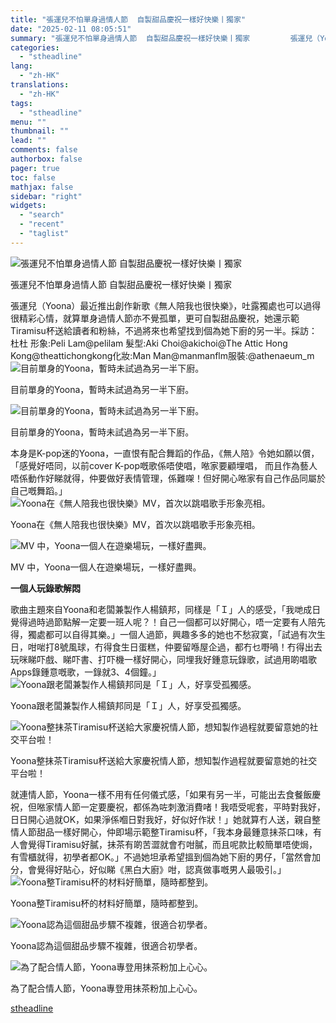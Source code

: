```yaml
---
title: "張運兒不怕單身過情人節  自製甜品慶祝一樣好快樂丨獨家"
date: "2025-02-11 08:05:51"
summary: "張運兒不怕單身過情人節  自製甜品慶祝一樣好快樂丨獨家         張運兒（Yoona）..."
categories:
  - "stheadline"
lang:
  - "zh-HK"
translations:
  - "zh-HK"
tags:
  - "stheadline"
menu: ""
thumbnail: ""
lead: ""
comments: false
authorbox: false
pager: true
toc: false
mathjax: false
sidebar: "right"
widgets:
  - "search"
  - "recent"
  - "taglist"
---
```


![張運兒不怕單身過情人節  自製甜品慶祝一樣好快樂丨獨家](https://image.stheadline.com/f/680p0/0x0/100/none/c8cb189df91a622ce7004e07eca016f9/stheadline/inewsmedia/20250211/_2025021101071113606.jpg)

張運兒不怕單身過情人節 自製甜品慶祝一樣好快樂丨獨家




張運兒（Yoona）最近推出創作新歌《無人陪我也很快樂》，吐露獨處也可以過得很精彩心情，就算單身過情人節亦不覺孤單，更可自製甜品慶祝，她還示範Tiramisu杯送給讀者和粉絲，不過將來也希望找到個為她下廚的另一半。採訪：杜杜 形象:Peli Lam@pelilam 髮型:Aki Choi@akichoi@The Attic Hong Kong@theattichongkong化妝:Man Man@manmanflm服裝:@athenaeum\_m
 ![目前單身的Yoona，暫時未試過為另一半下廚。](https://image.hkhl.hk/f/1024p0/0x0/100/none/8061acf7c998b637c85dd73c0a82b9b2/2025-02/IMG_4867.JPG)


目前單身的Yoona，暫時未試過為另一半下廚。



 ![目前單身的Yoona，暫時未試過為另一半下廚。](https://image.hkhl.hk/f/1024p0/0x0/100/none/28d81b318e602c047c85fbcada1ce5fd/2025-02/IMG_4885.JPG)


目前單身的Yoona，暫時未試過為另一半下廚。




本身是K-pop迷的Yoona，一直恨有配合舞蹈的作品，《無人陪》令她如願以償，「感覺好唔同，以前cover K-pop嘅歌係唔使唱，𠵱家要顧埋唱， 而且作為藝人唔係動作好睇就得，仲要做好表情管理，係難㗎！但好開心𠵱家有自己作品同屬於自己嘅舞蹈。」
 ![Yoona在《無人陪我也很快樂》MV，首次以跳唱歌手形象亮相。](https://image.hkhl.hk/f/1024p0/0x0/100/none/216009cd351fa3976ec81878cbc2969b/2025-02/10_1_14.jpg)


Yoona在《無人陪我也很快樂》MV，首次以跳唱歌手形象亮相。



 ![MV 中，Yoona一個人在遊樂場玩，一樣好盡興。](https://image.hkhl.hk/f/1024p0/0x0/100/none/99dfd29afe930c3a8faefc53139bab04/2025-02/01_1_14.jpg)


MV 中，Yoona一個人在遊樂場玩，一樣好盡興。




**一個人玩錄歌解悶**

歌曲主題來自Yoona和老闆兼製作人楊鎮邦，同樣是「Ｉ」人的感受，「我哋成日覺得過時過節點解一定要一班人呢？！自己一個都可以好開心，唔一定要有人陪先得，獨處都可以自得其樂。」一個人過節，興趣多多的她也不愁寂寞，「試過有次生日，咁啱打8號風球，冇得食生日蛋糕，仲要留喺屋企過，都冇乜嘢喎！冇得出去玩咪睇吓戲、睇吓書、打吓機一樣好開心，同埋我好鍾意玩錄歌，試過用啲唱歌Apps錄鍾意嘅歌，一錄就3、4個鐘。」
 ![Yoona跟老闆兼製作人楊鎮邦同是「Ｉ」人，好享受孤獨感。](https://image.hkhl.hk/f/1024p0/0x0/100/none/d758183cb1b684d46a90ddb3768fc045/2025-02/04.Jpg)


Yoona跟老闆兼製作人楊鎮邦同是「Ｉ」人，好享受孤獨感。



 ![Yoona整抺茶Tiramisu杯送給大家慶祝情人節，想知製作過程就要留意她的社交平台啦！](https://image.hkhl.hk/f/1024p0/0x0/100/none/497a6c1cc05bd7f50b4474efb00fbcc9/2025-02/IMG_4914_0.JPG)


Yoona整抺茶Tiramisu杯送給大家慶祝情人節，想知製作過程就要留意她的社交平台啦！




就連情人節，Yoona一樣不用有任何儀式感，「如果有另一半，可能出去食餐飯慶祝，但𠵱家情人節一定要慶祝，都係為咗刺激消費啫！我唔受呢套，平時對我好，日日開心過就OK，如果淨係嗰日對我好，好似好作狀！」她就算冇人送，親自整情人節甜品一樣好開心，仲即場示範整Tiramisu杯，「我本身最鍾意抺茶口味，有人會覺得Tiramisu好膩，抺茶有啲苦澀就會冇咁膩，而且呢款比較簡單唔使焗，有雪櫃就得，初學者都OK。」不過她坦承希望搵到個為她下廚的男仔，「當然會加分，會覺得好貼心，好似睇《黑白大廚》咁，認真做事嘅男人最吸引。」
 ![Yoona整Tiramisu杯的材料好簡單，隨時都整到。](https://image.hkhl.hk/f/1024p0/0x0/100/none/4283a9dcd64ccf44a652511375b1e5b2/2025-02/IMG_4823.JPG)


Yoona整Tiramisu杯的材料好簡單，隨時都整到。



 ![Yoona認為這個甜品步驟不複雜，很適合初學者。](https://image.hkhl.hk/f/1024p0/0x0/100/none/e5685c129b2c2fe20c96a54115612f5f/2025-02/IMG_4852.JPG)


Yoona認為這個甜品步驟不複雜，很適合初學者。



 ![為了配合情人節，Yoona專登用抺茶粉加上心心。](https://image.hkhl.hk/f/1024p0/0x0/100/none/0ffa43061aacb08a8c3d73e53d144d99/2025-02/IMG_4904.JPG)


為了配合情人節，Yoona專登用抺茶粉加上心心。

[stheadline](https://std.stheadline.com/realtime/article/2051994/即時-娛樂-張運兒不怕單身過情人節-自製甜品慶祝一樣好快樂丨獨家)
